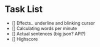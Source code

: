 # Task List

- [] Effects.. underline and blinking cursor
- [] Calculating words per minute
- [] Actual sentences (big json? API?)
- [] Highscore